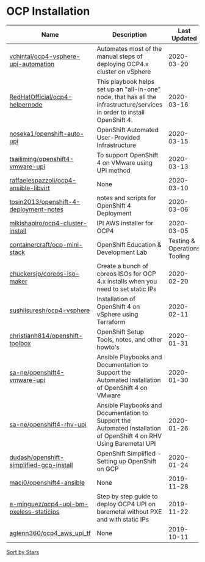 # OCP Installation

Name | Description | Last Updated | Stars | Forks
--- | --- | --- | --- | ---
[vchintal/ocp4-vsphere-upi-automation](https://github.com/vchintal/ocp4-vsphere-upi-automation) | Automates most of the manual steps of deploying OCP4.x cluster on vSphere | 2020-03-20 | 9 | 14
[RedHatOfficial/ocp4-helpernode](https://github.com/RedHatOfficial/ocp4-helpernode) | This playbook helps set up an "all-in-one" node, that has all the infrastructure/services in order to install OpenShift 4.  | 2020-03-16 | 13 | 9
[noseka1/openshift-auto-upi](https://github.com/noseka1/openshift-auto-upi) | OpenShift Automated User-Provided Infrastructure | 2020-03-15 | 8 | 6
[tsailiming/openshift4-vmware-upi](https://github.com/tsailiming/openshift4-vmware-upi) | To support OpenShift 4 on VMware using UPI method  | 2020-03-13 | 1 | 2
[raffaelespazzoli/ocp4-ansible-libvirt](https://github.com/raffaelespazzoli/ocp4-ansible-libvirt) | None | 2020-03-10 | 5 | 3
[tosin2013/openshift-4-deployment-notes](https://github.com/tosin2013/openshift-4-deployment-notes) | notes and scripts for OpenShift 4 Deployment | 2020-03-06 | 17 | 2
[mikishapiro/ocp4-cluster-install](https://github.com/mikishapiro/ocp4-cluster-install) | IPI AWS installer for OCP4 | 2020-03-05 | 7 | 0
[containercraft/ocp-mini-stack](https://github.com/containercraft/ocp-mini-stack) | OpenShift Education & Development Lab | Testing  & Operations Tooling | 2020-03-02 | 2 | 4
[chuckersjp/coreos-iso-maker](https://github.com/chuckersjp/coreos-iso-maker) | Create a bunch of coreos ISOs for OCP 4.x installs when you need to set static IPs | 2020-02-20 | 10 | 6
[sushilsuresh/ocp4-vsphere](https://github.com/sushilsuresh/ocp4-vsphere) | Installation of OpenShift 4 on vSphere using Terraform  | 2020-02-11 | 1 | 0
[christianh814/openshift-toolbox](https://github.com/christianh814/openshift-toolbox) | OpenShift Setup Tools, notes, and other howto's | 2020-01-31 | 21 | 17
[sa-ne/openshift4-vmware-upi](https://github.com/sa-ne/openshift4-vmware-upi) | Ansible Playbooks and Documentation to Support the Automated Installation of OpenShift 4 on VMware | 2020-01-30 | 12 | 5
[sa-ne/openshift4-rhv-upi](https://github.com/sa-ne/openshift4-rhv-upi) | Ansible Playbooks and Documentation to Support the Automated Installation of OpenShift 4 on RHV Using Baremetal UPI | 2020-01-26 | 32 | 12
[dudash/openshift-simplified-gcp-install](https://github.com/dudash/openshift-simplified-gcp-install) | OpenShift Simplified - Setting up OpenShift on GCP | 2020-01-24 | 5 | 1
[maci0/openshift4-ansible](https://github.com/maci0/openshift4-ansible) | None | 2019-11-28 | 9 | 11
[e-minguez/ocp4-upi-bm-pxeless-staticips](https://github.com/e-minguez/ocp4-upi-bm-pxeless-staticips) | Step by step guide to deploy OCP4 UPI on baremetal without PXE and with static IPs | 2019-11-22 | 32 | 20
[aglenn360/ocp4_aws_upi_tf](https://github.com/aglenn360/ocp4_aws_upi_tf) | None | 2019-10-11 | 6 | 6

[Sort by Stars](OCP%20Installation.stars.md)